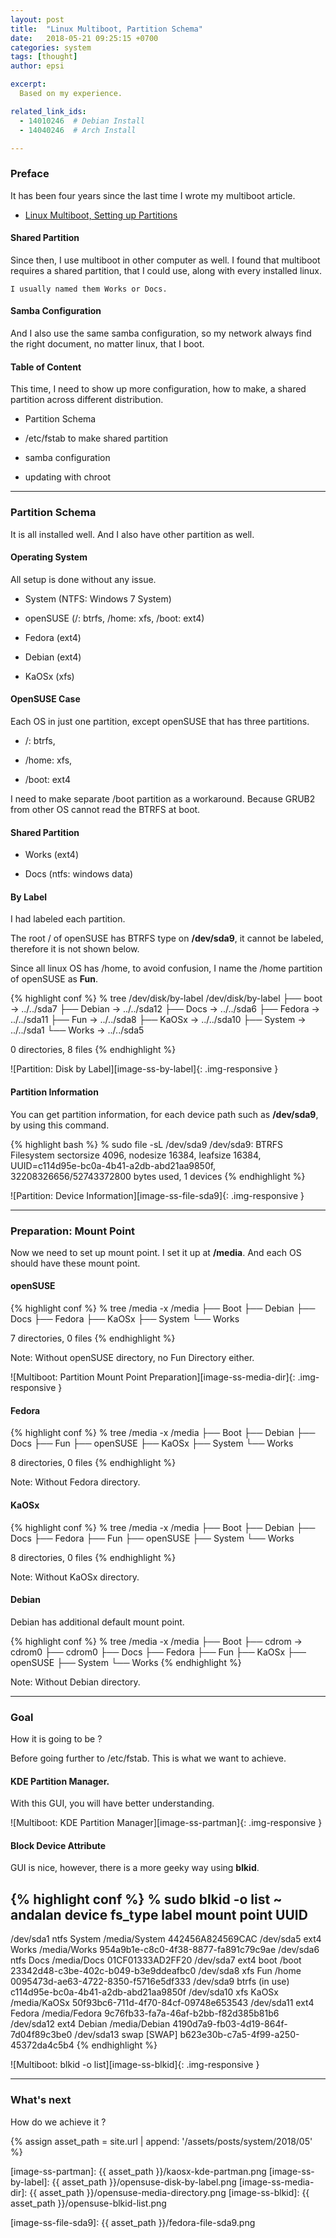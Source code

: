 ```yaml
---
layout: post
title:  "Linux Multiboot, Partition Schema"
date:   2018-05-21 09:25:15 +0700
categories: system
tags: [thought]
author: epsi

excerpt:
  Based on my experience.

related_link_ids: 
  - 14010246  # Debian Install
  - 14040246  # Arch Install

---
```


### Preface

It has been four years since the last time I wrote my multiboot article.

*	[Linux Multiboot, Setting up Partitions][basic-multiboot]

#### Shared Partition

Since then, I use multiboot in other computer as well.
I found that multiboot requires a shared partition,
that I could use, along with every installed linux.

	I usually named them Works or Docs.

#### Samba Configuration

And I also use the same samba configuration,
so my network always find the right document,
no matter linux, that I boot.

#### Table of Content

This time, I need to show up more configuration,
how to make, a shared partition across different distribution.

*	Partition Schema

*	/etc/fstab to make shared partition

*	samba configuration

*	updating with chroot

-- -- --

### Partition Schema

It is all installed well.
And I also have other partition as well.

#### Operating System

All setup is done without any issue.

*	System (NTFS: Windows 7 System)

*	openSUSE (/: btrfs, /home: xfs, /boot: ext4)

*	Fedora (ext4)

*	Debian (ext4)

*	KaOSx (xfs)

#### OpenSUSE Case

Each OS in just one partition,
except openSUSE that has three partitions.

*	/: btrfs, 

*	/home: xfs, 

*	/boot: ext4

I need to make separate /boot partition as a workaround.
Because GRUB2 from other OS cannot read the BTRFS at boot.

#### Shared Partition

*	Works (ext4)

*	Docs (ntfs: windows data)

#### By Label

I had labeled each partition.

The root / of openSUSE has BTRFS type on **/dev/sda9**,
it cannot be labeled, therefore it is not shown below.

Since all linux OS has /home,
to avoid confusion, I name the /home partition of openSUSE as **Fun**.

{% highlight conf %}
% tree /dev/disk/by-label
/dev/disk/by-label
├── boot -> ../../sda7
├── Debian -> ../../sda12
├── Docs -> ../../sda6
├── Fedora -> ../../sda11
├── Fun -> ../../sda8
├── KaOSx -> ../../sda10
├── System -> ../../sda1
└── Works -> ../../sda5

0 directories, 8 files
{% endhighlight %}

![Partition: Disk by Label][image-ss-by-label]{: .img-responsive }

#### Partition Information

You can get partition information,
for each device path such as **/dev/sda9**,
by using this command.

{% highlight bash %}
% sudo file -sL /dev/sda9
/dev/sda9: BTRFS Filesystem sectorsize 4096, nodesize 16384, leafsize 16384, UUID=c114d95e-bc0a-4b41-a2db-abd21aa9850f, 32208326656/52743372800 bytes used, 1 devices
{% endhighlight %}

![Partition: Device Information][image-ss-file-sda9]{: .img-responsive }

-- -- --

### Preparation: Mount Point

Now we need to set up mount point.
I set it up at **/media**.
And each OS should have these mount point.

#### openSUSE

{% highlight conf %}
% tree /media -x
/media
├── Boot
├── Debian
├── Docs
├── Fedora
├── KaOSx
├── System
└── Works

7 directories, 0 files
{% endhighlight %}

Note: Without openSUSE directory, no Fun Directory either.

![Multiboot: Partition Mount Point Preparation][image-ss-media-dir]{: .img-responsive }

#### Fedora

{% highlight conf %}
% tree /media -x
/media
├── Boot
├── Debian
├── Docs
├── Fun
├── openSUSE
├── KaOSx
├── System
└── Works

8 directories, 0 files
{% endhighlight %}

Note: Without Fedora directory.

#### KaOSx

{% highlight conf %}
% tree /media -x
/media
├── Boot
├── Debian
├── Docs
├── Fedora
├── Fun
├── openSUSE
├── System
└── Works

8 directories, 0 files
{% endhighlight %}

Note: Without KaOSx directory.

#### Debian

Debian has additional default mount point.

{% highlight conf %}
% tree /media -x
/media
├── Boot
├── cdrom -> cdrom0
├── cdrom0
├── Docs
├── Fedora
├── Fun
├── KaOSx
├── openSUSE
├── System
└── Works
{% endhighlight %}

Note: Without Debian directory.

-- -- --

### Goal

How it is going to be ?

Before going further to /etc/fstab.
This is what we want to achieve.

#### KDE Partition Manager.

With this GUI, you will have better understanding.

![Multiboot: KDE Partition Manager][image-ss-partman]{: .img-responsive }

#### Block Device Attribute

GUI is nice, however, there is a more geeky way using **blkid**.

{% highlight conf %}
% sudo blkid -o list                                                         ~ andalan
device         fs_type label    mount point        UUID
---------------------------------------------------------------------------------------
/dev/sda1      ntfs    System   /media/System      442456A824569CAC
/dev/sda5      ext4    Works    /media/Works       954a9b1e-c8c0-4f38-8877-fa891c79c9ae
/dev/sda6      ntfs    Docs     /media/Docs        01CF01333AD2FF20
/dev/sda7      ext4    boot     /boot              23342d48-c3be-402c-b049-b3e9ddeafbc0
/dev/sda8      xfs     Fun      /home              0095473d-ae63-4722-8350-f5716e5df333
/dev/sda9      btrfs            (in use)           c114d95e-bc0a-4b41-a2db-abd21aa9850f
/dev/sda10     xfs     KaOSx    /media/KaOSx       50f93bc6-711d-4f70-84cf-09748e653543
/dev/sda11     ext4    Fedora   /media/Fedora      9c76fb33-fa7a-46af-b2bb-f82d385b81b6
/dev/sda12     ext4    Debian   /media/Debian      4190d7a9-fb03-4d19-864f-7d04f89c3be0
/dev/sda13     swap             [SWAP]             b623e30b-c7a5-4f99-a250-45372da4c5b4
{% endhighlight %}

![Multiboot: blkid -o list][image-ss-blkid]{: .img-responsive }

-- -- --

### What's next

How do we achieve it ?

[//]: <> ( -- -- -- links below -- -- -- )

{% assign asset_path = site.url | append: '/assets/posts/system/2018/05' %}

[basic-multiboot]: http://localhost:4000/system/2014/03/13/linux-multiboot.html

[image-ss-partman]:    {{ asset_path }}/kaosx-kde-partman.png
[image-ss-by-label]:   {{ asset_path }}/opensuse-disk-by-label.png
[image-ss-media-dir]:  {{ asset_path }}/opensuse-media-directory.png
[image-ss-blkid]:      {{ asset_path }}/opensuse-blkid-list.png

[image-ss-file-sda9]:  {{ asset_path }}/fedora-file-sda9.png
